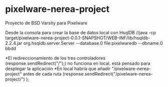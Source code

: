 # pixelware-nerea-project
Proyecto de BSD Varsity para Pixelware

Desde la consola para crear la base de datos local con HsqlDB
//java -cp target/pixelware-nerea-project-0.0.1-SNAPSHOT/WEB-INF/lib/hsqldb-2.2.4.jar org.hsqldb.server.Server --database.0 file:pixelwaredb --dbname.0 bbdd

*El redireccionamiento de los tres controladores (response.sendRedirect("/");) no funciona en local. está pensado para desplegar la aplicación
*En local habría que añadir "/pixelware-nerea-project" antes de cada ruta (response.sendRedirect("/pixelware-nerea-project/") );